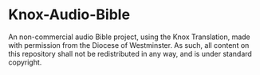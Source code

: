 # Knox-Audio-Bible
An non-commercial audio Bible project, using the Knox Translation, made with permission from the Diocese of Westminster. As such, all content on this repository shall not be redistributed in any way, and is under standard copyright.
